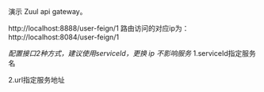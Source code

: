 
演示 Zuul api gateway。  

http://localhost:8888/user-feign/1  路由访问的对应ip为： http://localhost:8084/user-feign/1

_配置接口2种方式，建议使用serviceId，更换 ip 不影响服务_
1.serviceId指定服务名

2.url指定服务地址
